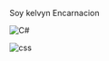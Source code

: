 Soy kelvyn Encarnacion

![C#](https://img.shields.io/badge/C%23-239120?style=for-the-badge&logo=c-sharp&logoColor=white)

![css](https://img.shields.io/badge/C%23-239120?style=for-the-badge&logo=c-sharp&logoColor=white)
